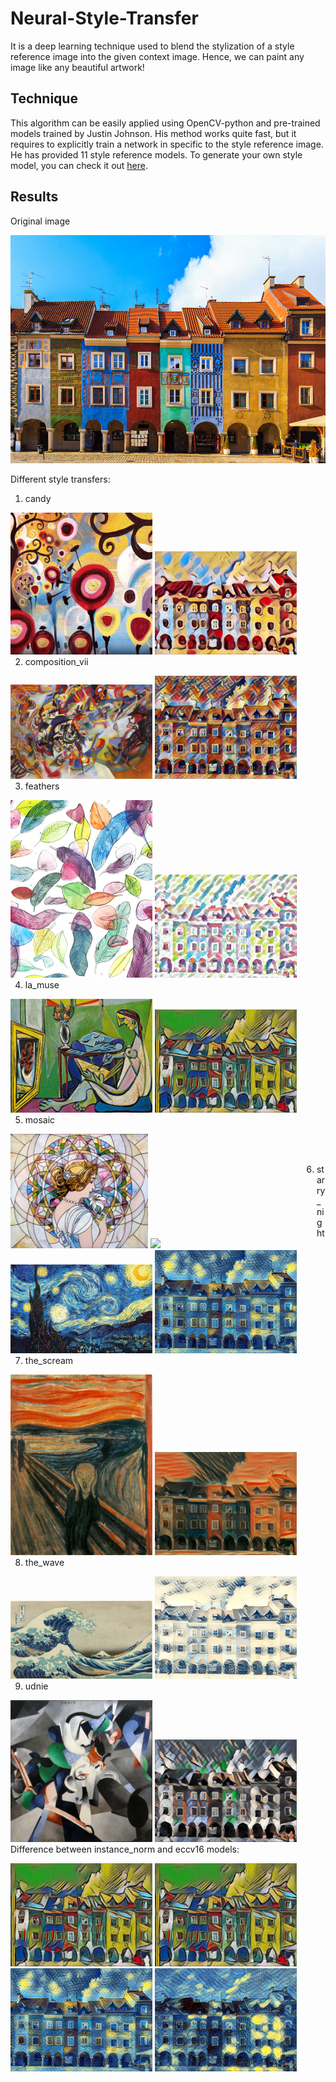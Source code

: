 # Neural-Style-Transfer

It is a deep learning technique used to blend the stylization of a style reference image into the given context image. Hence, we can paint any image like any beautiful artwork!


## Technique

This algorithm can be easily applied using OpenCV-python and pre-trained models trained by Justin Johnson. His method works quite fast, but it requires to explicitly train a network in specific to the style reference image. He has provided 11 style reference models. To generate your own style model, you can check it out [here](https://github.com/jcjohnson/fast-neural-style).


## Results

Original image

<img src="https://github.com/Sudarshana2000/Neural-Style-Transfer/blob/master/images/input/house.jpg" />
<br />


Different style transfers:

1. candy

<div style="float:left"><img width="45%" src="https://github.com/Sudarshana2000/Neural-Style-Transfer/blob/master/images/styles/candy.jpg" />
<img width="45%" src="https://github.com/Sudarshana2000/Neural-Style-Transfer/blob/master/images/output/candy_house.jpg" />
</div>
<br /><br />

2. composition_vii

<div style="float:left"><img width="45%" src="https://github.com/Sudarshana2000/Neural-Style-Transfer/blob/master/images/styles/composition_vii.jpg" />
<img width="45%" src="https://github.com/Sudarshana2000/Neural-Style-Transfer/blob/master/images/output/composition_vii_house.jpg" />
</div>
<br /><br />

3. feathers

<div style="float:left"><img width="45%" src="https://github.com/Sudarshana2000/Neural-Style-Transfer/blob/master/images/styles/feathers.jpg" />
<img width="45%" src="https://github.com/Sudarshana2000/Neural-Style-Transfer/blob/master/images/output/feathers_house.jpg" />
</div>
<br /><br />

4. la_muse

<div style="float:left"><img width="45%" src="https://github.com/Sudarshana2000/Neural-Style-Transfer/blob/master/images/styles/la_muse.jpg" />
<img width="45%" src="https://github.com/Sudarshana2000/Neural-Style-Transfer/blob/master/images/output/la_muse_house.jpg" />
</div>
<br /><br />

5. mosaic

<div style="float:left"><img width="45%" src="https://github.com/Sudarshana2000/Neural-Style-Transfer/blob/master/images/styles/mosaic.jpg" />
<img width="45%" src="https://github.com/Sudarshana2000/Neural-Style-Transfer/blob/master/images/output/mosaic.jpg" />
</div>
<br /><br />

6. starry_night

<div style="float:left"><img width="45%" src="https://github.com/Sudarshana2000/Neural-Style-Transfer/blob/master/images/styles/starry_night.jpg" />
<img width="45%" src="https://github.com/Sudarshana2000/Neural-Style-Transfer/blob/master/images/output/starry_night_house.jpg" />
</div>
<br /><br />

7. the_scream

<div style="float:left"><img width="45%" src="https://github.com/Sudarshana2000/Neural-Style-Transfer/blob/master/images/styles/the_scream.jpg" />
<img width="45%" src="https://github.com/Sudarshana2000/Neural-Style-Transfer/blob/master/images/output/the_scream_house.jpg" />
</div>
<br /><br />

8. the_wave

<div style="float:left"><img width="45%" src="https://github.com/Sudarshana2000/Neural-Style-Transfer/blob/master/images/styles/the_wave.jpg" />
<img width="45%" src="https://github.com/Sudarshana2000/Neural-Style-Transfer/blob/master/images/output/the_wave_house.jpg" />
</div>
<br /><br />

9. udnie

<div style="float:left"><img width="45%" src="https://github.com/Sudarshana2000/Neural-Style-Transfer/blob/master/images/styles/udnie.jpg" />
<img width="45%" src="https://github.com/Sudarshana2000/Neural-Style-Transfer/blob/master/images/output/udnie_house.jpg" />
</div>
<br /><br />


Difference between instance_norm and eccv16 models:

<div style="float:left"><img width="45%" src="https://github.com/Sudarshana2000/Neural-Style-Transfer/blob/master/images/output/la_muse_house.jpg" />
<img width="45%" src="https://github.com/Sudarshana2000/Neural-Style-Transfer/blob/master/images/output/la_muse1_house.jpg" />
</div>
<br /><br />

<div style="float:left"><img width="45%" src="https://github.com/Sudarshana2000/Neural-Style-Transfer/blob/master/images/output/starry_night_house.jpg" />
<img width="45%" src="https://github.com/Sudarshana2000/Neural-Style-Transfer/blob/master/images/output/starry_night1_house.jpg" />
</div>
<br /><br />
